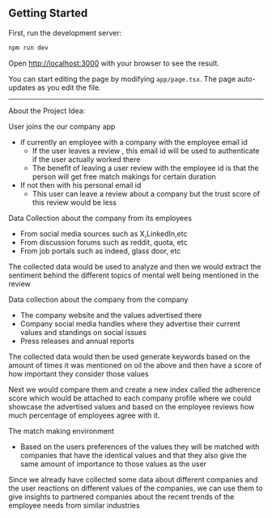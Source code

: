 ## Getting Started

First, run the development server:

```bash
npm run dev
```

Open [http://localhost:3000](http://localhost:3000) with your browser to see the result.

You can start editing the page by modifying `app/page.tsx`. The page auto-updates as you edit the file.

-----------------------------------------------------
About the Project Idea:

User joins the our company app 
- if currently an employee with a company  with the employee email id 
    - If the user leaves a review , this email id will be used to authenticate if the user actually worked there 
    - The benefit of leaving a user review with the employee id is that the person will get free match makings for certain duration
- If not then with his personal email id
    - This user can leave a review about a company but the trust score of this review would be less


Data Collection about the company from its employees
- From social media sources such as X,LinkedIn,etc
- From discussion forums such as reddit, quota, etc
- From job portals such as indeed, glass door, etc

The collected data would be used to analyze and then we would extract the sentiment behind the different topics of mental well being mentioned in the review

Data collection about the company from the company
- The company website and the values advertised there
- Company social media handles where they advertise their current values and standings on social issues
- Press releases and annual reports

The collected data would then be used generate keywords based on the amount of times it was mentioned on oil the above and then have a score of how important they consider those values 

Next we would compare them and create a new index called the adherence score which would be attached to each company profile where we could showcase the advertised values and based on the employee reviews how much percentage of employees agree with it.

The match making environment
- Based on the users preferences of the values they will be matched with companies that have the identical values and that they also give the same amount of importance to those values as the user

Since we already have collected some data about different companies and the user reactions on different values of the companies, we can use them to give insights to partnered companies about the recent trends of the employee needs from similar industries 
